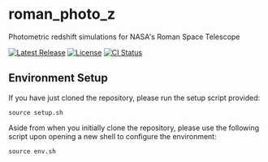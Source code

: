 # roman_photo_z

Photometric redshift simulations for NASA's Roman Space Telescope

[![Latest Release][release-badge]][release-url]
[![License][license-badge]](LICENSE)
[![CI Status][ci-badge]][ci-url]

[release-badge]: https://img.shields.io/github/v/release/austinlake04/roman_photo_z
[release-url]: https://github.com/austinlake04/roman_photo_z/releases/latest

[license-badge]: https://img.shields.io/github/license/austinlake04/roman_photo_z

[ci-badge]: https://github.com/austinlake04/roman_photo_z/actions/workflows/ci.yml/badge.svg
[ci-url]: https://github.com/austinlake04/roman_photo_z/actions

## Environment Setup

If you have just cloned the repository, please run the setup script provided:

`source setup.sh`

Aside from when you initially clone the repository, please use the following script upon opening a new shell to configure the environment:

`source env.sh`

